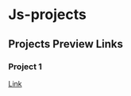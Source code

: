 # Js-projects

## Projects Preview Links

### Project 1
[Link](https://varunuk09.github.io/Js-projects/project1/)